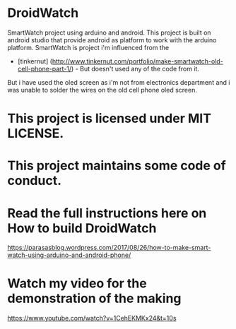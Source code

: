# DroidWatch
SmartWatch project using arduino and android. This project is built on android studio that provide android as platform to work
with the arduino platform. SmartWatch is project i'm influenced from the 

* [tinkernut] (http://www.tinkernut.com/portfolio/make-smartwatch-old-cell-phone-part-1/) - But doesn't used any of the code from it. 

But i have used the oled screen as i'm not from electronics department and i was unable to solder the wires on the old cell phone oled screen.

# This project is licensed under MIT LICENSE.

# This project maintains some code of conduct.

# Read the full instructions here on How to build DroidWatch

https://parasasblog.wordpress.com/2017/08/26/how-to-make-smart-watch-using-arduino-and-android-phone/

# Watch my video for the demonstration of the making

https://www.youtube.com/watch?v=1CehEKMKx24&t=10s

